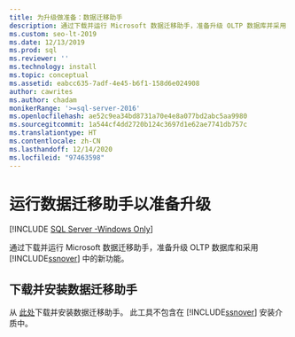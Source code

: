 ```yaml
---
title: 为升级做准备：数据迁移助手
description: 通过下载并运行 Microsoft 数据迁移助手，准备升级 OLTP 数据库并采用 SQL Server 中的新功能。
ms.custom: seo-lt-2019
ms.date: 12/13/2019
ms.prod: sql
ms.reviewer: ''
ms.technology: install
ms.topic: conceptual
ms.assetid: eabcc635-7adf-4e45-b6f1-158d6e024908
author: cawrites
ms.author: chadam
monikerRange: '>=sql-server-2016'
ms.openlocfilehash: ae52c9ea34bd8731a70e4e8a077bd2abc5aa9980
ms.sourcegitcommit: 1a544cf4dd2720b124c3697d1e62ae7741db757c
ms.translationtype: HT
ms.contentlocale: zh-CN
ms.lasthandoff: 12/14/2020
ms.locfileid: "97463598"
---
```

# <a name="prepare-for-upgrade-by-running-data-migration-assistant"></a>运行数据迁移助手以准备升级

[!INCLUDE [SQL Server -Windows Only](../../includes/applies-to-version/sql-windows-only.md)]
  
通过下载并运行 Microsoft 数据迁移助手，准备升级 OLTP 数据库和采用 [!INCLUDE[ssnover](../../includes/ssnoversion-md.md)] 中的新功能。  
  
## <a name="download-and-install-data-migration-assistant"></a>下载并安装数据迁移助手  
从 [此处](https://go.microsoft.com/fwlink/?LinkID=613421)下载并安装数据迁移助手。 此工具不包含在 [!INCLUDE[ssnover](../../includes/ssnoversion-md.md)] 安装介质中。  

  

